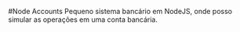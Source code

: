 #Node Accounts
Pequeno sistema bancário em NodeJS, onde posso simular as operações em uma conta bancária.
